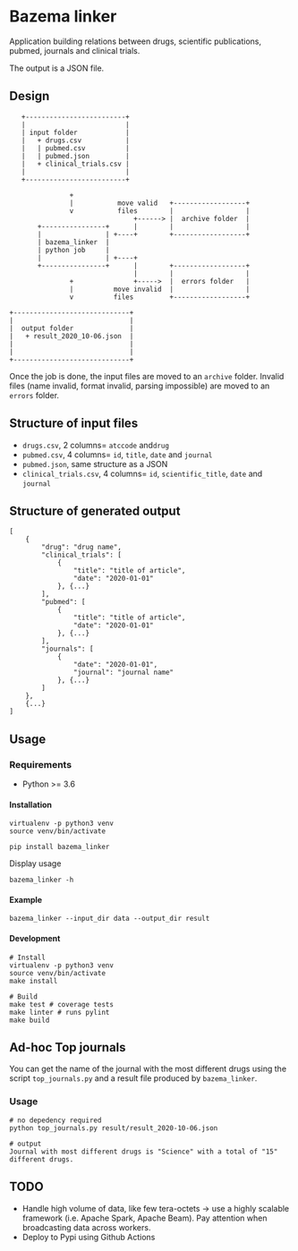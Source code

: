 Bazema linker
=============

Application building relations between drugs,
 scientific publications, pubmed, journals and
 clinical trials.

The output is a JSON file.

## Design

       +-------------------------+
       |                         |
       | input folder            |
       |   + drugs.csv           |
       |   | pubmed.csv          |
       |   | pubmed.json         |
       |   + clinical_trials.csv |
       |                         |
       +-------------------------+
    
                   +
                   |           move valid   +------------------+
                   v           files        |                  |
                                   +------> |  archive folder  |
           +----------------+      |        |                  |
           |                | +----+        +------------------+
           | bazema_linker  |
           | python job     |
           |                | +----+
           +----------------+      |        +------------------+
                                   |        |                  |
                   +               +----->  |  errors folder   |
                   |          move invalid  |                  |
                   v          files         +------------------+
    
    +-----------------------------+
    |                             |
    |  output folder              |
    |   + result_2020_10-06.json  |
    |                             |
    |                             |
    +-----------------------------+

Once the job is done, the input files are moved to an `archive`
folder. 
Invalid files (name invalid, format invalid, parsing impossible)
are moved to an `errors` folder.

## Structure of input files

- `drugs.csv`, 2 columns= `atccode` and`drug`
- `pubmed.csv`, 4 columns= `id`, `title`, `date` and `journal`
- `pubmed.json`, same structure as a JSON
- `clinical_trials.csv`, 4 columns= `id`, `scientific_title`, `date` and `journal`

## Structure of generated output
    [
        {
            "drug": "drug name",
            "clinical_trials": [
                {
                    "title": "title of article",
                    "date": "2020-01-01"
                }, {...}
            ],
            "pubmed": [
                {
                    "title": "title of article",
                    "date": "2020-01-01"
                }, {...}
            ],
            "journals": [
                {
                    "date": "2020-01-01",
                    "journal": "journal name"
                }, {...}
            ]
        },
        {...}
    ]


## Usage

### Requirements

- Python >= 3.6

#### Installation

    virtualenv -p python3 venv
    source venv/bin/activate
    
    pip install bazema_linker

Display usage
    
    bazema_linker -h
    
#### Example

    bazema_linker --input_dir data --output_dir result
    
#### Development
    
    # Install
    virtualenv -p python3 venv
    source venv/bin/activate
    make install
    
    # Build
    make test # coverage tests
    make linter # runs pylint
    make build
    
## Ad-hoc Top journals

You can get the name of the journal with the most different drugs using
the script `top_journals.py` and a result file produced by `bazema_linker`.

### Usage
    # no depedency required
    python top_journals.py result/result_2020-10-06.json
    
    # output
    Journal with most different drugs is "Science" with a total of "15" different drugs.

## TODO

 - Handle high volume of data, like few tera-octets -> use a highly scalable
  framework (i.e. Apache Spark, Apache Beam). Pay attention when broadcasting data across
  workers. 
 - Deploy to Pypi using Github Actions
